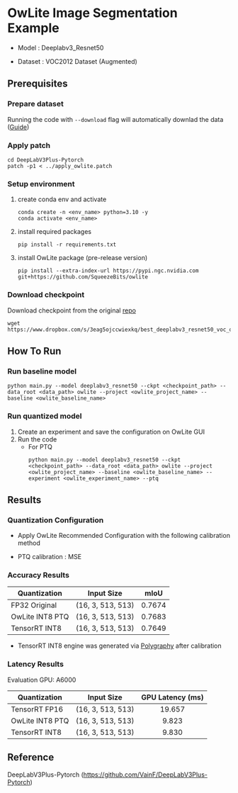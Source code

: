 # OwLite Image Segmentation Example
- Model : Deeplabv3_Resnet50  

- Dataset : VOC2012 Dataset (Augmented)

## Prerequisites

### Prepare dataset
Running the code with `--download` flag will automatically downlad the data ([Guide](https://github.com/VainF/DeepLabV3Plus-Pytorch#22--pascal-voc-trainaug-recommended))

### Apply patch
```
cd DeepLabV3Plus-Pytorch
patch -p1 < ../apply_owlite.patch
```

### Setup environment
1. create conda env and activate
    ```
    conda create -n <env_name> python=3.10 -y
    conda activate <env_name>
    ```
2. install required packages
    ```
    pip install -r requirements.txt
    ```
3. install OwLite package (pre-release version)
    ```
    pip install --extra-index-url https://pypi.ngc.nvidia.com git+https://github.com/SqueezeBits/owlite
    ```

### Download checkpoint
Download checkpoint from the original [repo](https://github.com/VainF/DeepLabV3Plus-Pytorch#1-performance-on-pascal-voc2012-aug-21-classes-513-x-513)
```
wget https://www.dropbox.com/s/3eag5ojccwiexkq/best_deeplabv3_resnet50_voc_os16.pth
```

## How To Run
### Run baseline model
```
python main.py --model deeplabv3_resnet50 --ckpt <checkpoint_path> --data_root <data_path> owlite --project <owlite_project_name> --baseline <owlite_baseline_name>
```

### Run quantized model
1. Create an experiment and save the configuration on OwLite GUI
2. Run the code
    - For PTQ
        ```
        python main.py --model deeplabv3_resnet50 --ckpt <checkpoint_path> --data_root <data_path> owlite --project <owlite_project_name> --baseline <owlite_baseline_name> --experiment <owlite_experiment_name> --ptq
        ```

## Results

### Quantization Configuration
- Apply OwLite Recommended Configuration with the following calibration method

- PTQ calibration : MSE

### Accuracy Results

| Quantization | Input Size | mIoU |   
| ------------- |:-------------:|:-------------:|
| FP32 Original | (16, 3, 513, 513) | 0.7674
| OwLite INT8 PTQ | (16, 3, 513, 513) | 0.7683
| TensorRT INT8 | (16, 3, 513, 513) | 0.7649

- TensorRT INT8 engine was generated via [Polygraphy](https://github.com/NVIDIA/TensorRT/tree/main/tools/Polygraphy/examples/api) after calibration

### Latency Results
Evaluation GPU: A6000


| Quantization | Input Size | GPU Latency (ms) |   
| ------------- |:-------------:|:-------------:|
| TensorRT FP16 | (16, 3, 513, 513) | 19.657
| OwLite INT8 PTQ | (16, 3, 513, 513) | 9.823
| TensorRT INT8 | (16, 3, 513, 513) | 9.830

## Reference

DeepLabV3Plus-Pytorch (https://github.com/VainF/DeepLabV3Plus-Pytorch)
